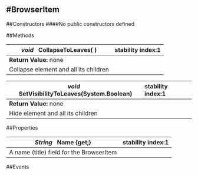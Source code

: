#BrowserItem
---
##Constructors 
####No public constructors defined

##Methods  

|*void* **&nbsp;&nbsp;CollapseToLeaves( )** |  stability index:1  
| ------------- | :--------------- 
| **Return Value:** none
|  Collapse element and all its children 

|*void* **&nbsp;&nbsp;SetVisibilityToLeaves(System.Boolean)** |  stability index:1  
| ------------- | :--------------- 
| **Return Value:** none
|  Hide element and all its children 







##Properties  

|*String* **&nbsp;&nbsp;Name {get;}** |  stability index:1  
| ------------- | :--------------- 
|  A name (title) field for the BrowserItem 







##Events  



